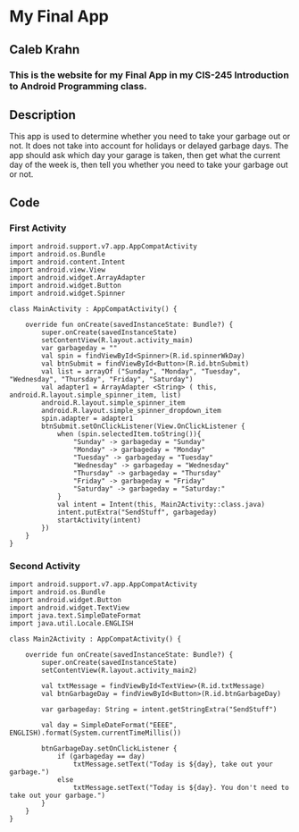 # My Final App
## Caleb Krahn

### This is the website for my Final App in my CIS-245 Introduction to Android Programming class.

## Description
This app is used to determine whether you need to take your garbage out or not. It does not take into account for holidays or delayed garbage days. The app should ask which day your garage is taken, then get what the current day of the week is, then tell you whether you need to take your garbage out or not.
  
## Code  
### First Activity
```
import android.support.v7.app.AppCompatActivity
import android.os.Bundle
import android.content.Intent
import android.view.View
import android.widget.ArrayAdapter
import android.widget.Button
import android.widget.Spinner

class MainActivity : AppCompatActivity() {

    override fun onCreate(savedInstanceState: Bundle?) {
        super.onCreate(savedInstanceState)
        setContentView(R.layout.activity_main)
        var garbageday = ""
        val spin = findViewById<Spinner>(R.id.spinnerWkDay)
        val btnSubmit = findViewById<Button>(R.id.btnSubmit)
        val list = arrayOf ("Sunday", "Monday", "Tuesday", "Wednesday", "Thursday", "Friday", "Saturday")
        val adapter1 = ArrayAdapter <String> ( this, android.R.layout.simple_spinner_item, list)
        android.R.layout.simple_spinner_item
        android.R.layout.simple_spinner_dropdown_item
        spin.adapter = adapter1
        btnSubmit.setOnClickListener(View.OnClickListener {
            when (spin.selectedItem.toString()){
                "Sunday" -> garbageday = "Sunday"
                "Monday" -> garbageday = "Monday"
                "Tuesday" -> garbageday = "Tuesday"
                "Wednesday" -> garbageday = "Wednesday"
                "Thursday" -> garbageday = "Thursday"
                "Friday" -> garbageday = "Friday"
                "Saturday" -> garbageday = "Saturday:"
            }
            val intent = Intent(this, Main2Activity::class.java)
            intent.putExtra("SendStuff", garbageday)
            startActivity(intent)
        })
    }
}
```
### Second Activity
```
import android.support.v7.app.AppCompatActivity
import android.os.Bundle
import android.widget.Button
import android.widget.TextView
import java.text.SimpleDateFormat
import java.util.Locale.ENGLISH

class Main2Activity : AppCompatActivity() {

    override fun onCreate(savedInstanceState: Bundle?) {
        super.onCreate(savedInstanceState)
        setContentView(R.layout.activity_main2)

        val txtMessage = findViewById<TextView>(R.id.txtMessage)
        val btnGarbageDay = findViewById<Button>(R.id.btnGarbageDay)

        var garbageday: String = intent.getStringExtra("SendStuff")

        val day = SimpleDateFormat("EEEE", ENGLISH).format(System.currentTimeMillis())

        btnGarbageDay.setOnClickListener {
            if (garbageday == day)
                txtMessage.setText("Today is ${day}, take out your garbage.")
            else
                txtMessage.setText("Today is ${day}. You don't need to take out your garbage.")
        }
    }
}
```

